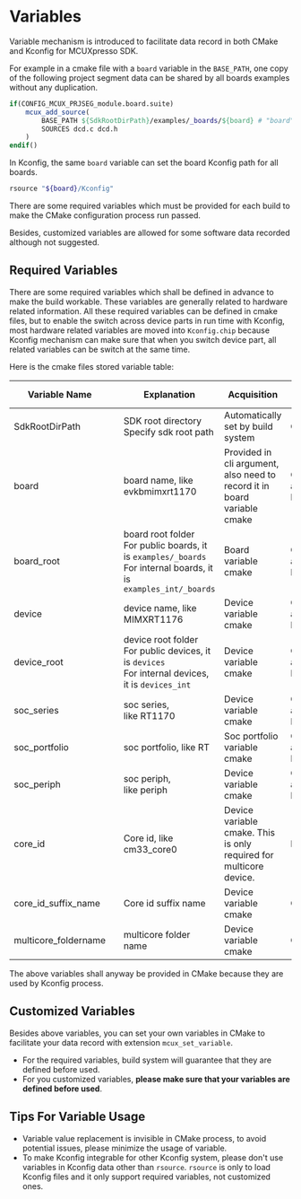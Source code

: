 # Variables

Variable mechanism is introduced to facilitate data record in both CMake and Kconfig for MCUXpresso SDK.

For example in a cmake file with a `board` variable in the `BASE_PATH`, one copy of the following project segment data can be shared by all boards examples without any duplication.

```cmake
if(CONFIG_MCUX_PRJSEG_module.board.suite)
    mcux_add_source(
        BASE_PATH ${SdkRootDirPath}/examples/_boards/${board} # "board" variable shall be defined in each board so that each board can use this project segment
        SOURCES dcd.c dcd.h
    )
endif()
```

In Kconfig, the same `board` variable can set the board Kconfig path for all boards.

```bash
rsource "${board}/Kconfig"
```

There are some required variables which must be provided for each build to make the CMake configuration process run passed.

Besides, customized variables are allowed for some software data recorded although not suggested.

## Required Variables

There are some required variables which shall be defined in advance to make the build workable. These variables are generally related to hardware related information. All these required variables can be defined in cmake files, but to enable the switch across device parts in run time with Kconfig, most hardware related variables are moved into `Kconfig.chip` because Kconfig mechanism can make sure that when you switch device part, all related variables can be switch at the same time.

Here is the cmake files stored variable table:

| Variable Name        |      | Explanation                              | Acquisition                              | Used in           |
| -------------------- | ---- | ---------------------------------------- | ---------------------------------------- | ----------------- |
| SdkRootDirPath       |      | SDK root directory<br />Specify sdk root path | Automatically set by build system        | CMake             |
| board                |      | board name, like evkbmimxrt1170          | Provided in cli argument, also need to record it in board<br /> variable cmake | CMake and Kconfig |
| board_root           |      | board root folder<br />For public boards, it is `examples/_boards`<br />For internal boards, it is `examples_int/_boards` | Board variable cmake                     | CMake and Kconfig |
| device               |      | device name, like MIMXRT1176             | Device variable cmake                    | CMake and Kconfig |
| device_root          |      | device root folder<br />For public devices, it is `devices`<br />For internal devices, it is `devices_int` | Device variable cmake                    | CMake and Kconfig |
| soc_series           |      | soc series, like RT1170                  | Device variable cmake                    | CMake and Kconfig |
| soc_portfolio        |      | soc portfolio, like RT                   | Soc portfolio variable cmake             | CMake and Kconfig |
| soc_periph           |      | soc periph, like periph                  | Device variable cmake                    | CMake and Kconfig |
| core_id              |      | Core id, like cm33_core0                 | Device variable cmake. This is only required for multicore device. | Kconfig           |
| core_id_suffix_name  |      | Core id suffix name                      | Device variable cmake                    | CMake             |
| multicore_foldername |      | multicore folder name                    | Device variable cmake                    | CMake             |

The above variables shall anyway be provided in CMake because they are used by Kconfig process.

## Customized Variables

Besides above variables, you can set your own variables in CMake to facilitate your data record with extension `mcux_set_variable`.

- For the required variables, build system will guarantee that they are defined before used.
- For you customized variables, **please make sure that your variables are defined before used**.

## Tips For Variable Usage

- Variable value replacement is invisible in CMake process, to avoid potential issues, please minimize the usage of variable.
- To make Kconfig integrable for other Kconfig system, please don't use variables in Kconfig data other than `rsource`. `rsource` is only to load Kconfig files and it only support required variables, not customized ones.
